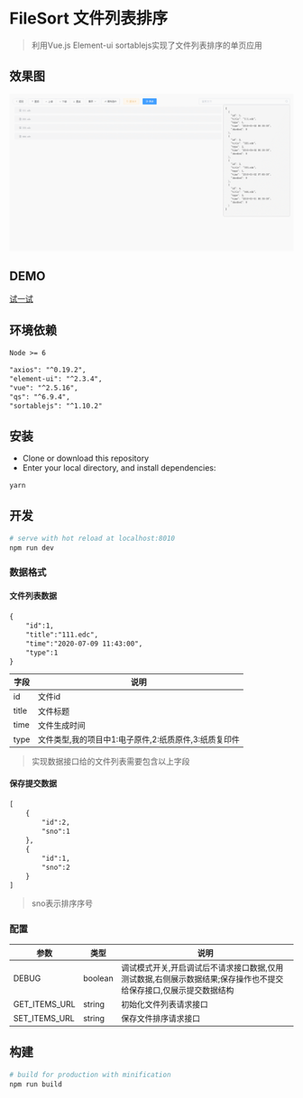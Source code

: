 # FileSort 文件列表排序

> 利用Vue.js Element-ui sortablejs实现了文件列表排序的单页应用

## 效果图
![demo](images/demo.gif)

## DEMO
[试一试](https://hbh112233abc.github.io/file-sort/)

## 环境依赖

`Node >= 6`

```
"axios": "^0.19.2",
"element-ui": "^2.3.4",
"vue": "^2.5.16",
"qs": "^6.9.4",
"sortablejs": "^1.10.2"
```

## 安装

 - Clone or download this repository
 - Enter your local directory, and install dependencies:

``` bash
yarn
```

## 开发

``` bash
# serve with hot reload at localhost:8010
npm run dev
```

### 数据格式

#### 文件列表数据
```
{
    "id":1,
    "title":"111.edc",
    "time":"2020-07-09 11:43:00",
    "type":1
}
```
|字段|说明|
|-|-|
|id|文件id|
|title|文件标题|
|time|文件生成时间|
|type|文件类型,我的项目中1:电子原件,2:纸质原件,3:纸质复印件|

> 实现数据接口给的文件列表需要包含以上字段

#### 保存提交数据
```
[
    {
        "id":2,
        "sno":1
    },
    {
        "id":1,
        "sno":2
    }
]
```
> sno表示排序序号

### 配置
|参数|类型|说明|
|-|-|-|
|DEBUG|boolean|调试模式开关,开启调试后不请求接口数据,仅用测试数据,右侧展示数据结果;保存操作也不提交给保存接口,仅展示提交数据结构|
|GET_ITEMS_URL|string|初始化文件列表请求接口|
|SET_ITEMS_URL|string|保存文件排序请求接口|



## 构建

``` bash
# build for production with minification
npm run build
```
